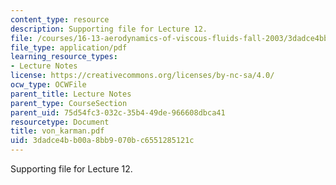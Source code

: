 ```yaml
---
content_type: resource
description: Supporting file for Lecture 12.
file: /courses/16-13-aerodynamics-of-viscous-fluids-fall-2003/3dadce4bb00a8bb9070bc6551285121c_von_karman.pdf
file_type: application/pdf
learning_resource_types:
- Lecture Notes
license: https://creativecommons.org/licenses/by-nc-sa/4.0/
ocw_type: OCWFile
parent_title: Lecture Notes
parent_type: CourseSection
parent_uid: 75d54fc3-032c-35b4-49de-966608dbca41
resourcetype: Document
title: von_karman.pdf
uid: 3dadce4b-b00a-8bb9-070b-c6551285121c
---
```

Supporting file for Lecture 12.